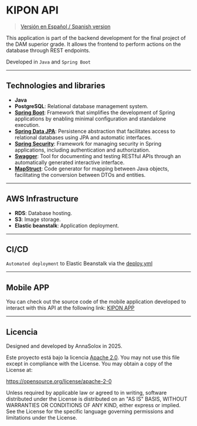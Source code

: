 # KIPON API

> [Versión en Español / Spanish version](README_ES.md)

This application is part of the backend development for the final project of the DAM superior grade.
It allows the frontend to perform actions on the database through REST endpoints.

Developed in `Java` and `Spring Boot`

---
## Technologies and libraries

- **Java**
- **PostgreSQL**: Relational database management system.
- **[Spring Boot](https://spring.io/projects/spring-boot)**: Framework that simplifies the development of Spring applications by enabling minimal configuration and standalone execution.
- **[Spring Data JPA](https://spring.io/projects/spring-data-jpa)**: Persistence abstraction that facilitates access to relational databases using JPA and automatic interfaces.
- **[Spring Security](https://spring.io/projects/spring-security)**: Framework for managing security in Spring applications, including authentication and authorization.
- **[Swagger](https://swagger.io/tools/swagger-ui/)**: Tool for documenting and testing RESTful APIs through an automatically generated interactive interface.
- **[MapStruct](https://mapstruct.org/)**: Code generator for mapping between Java objects, facilitating the conversion between DTOs and entities.

---

## AWS Infrastructure
- **RDS**: Database hosting.
- **S3**: Image storage.
- **Elastic beanstalk**: Application deployment.

---

## CI/CD
`Automated deployment` to Elastic Beanstalk via the [deploy.yml](.github/workflows/deploy.yml)

---

## Mobile APP
You can check out the source code of the mobile application developed to interact with this API at the following link:
[KIPON APP](https://github.com/AnnaSolox/Kipon)

---

## Licencia
Designed and developed by AnnaSolox in 2025.

Este proyecto está bajo la licencia [Apache 2.0](/LICENSE).
You may not use this file except in compliance with the License.
You may obtain a copy of the License at:

https://opensource.org/license/apache-2-0

Unless required by applicable law or agreed to in writing, software distributed under the License is distributed on 
an "AS IS" BASIS, WITHOUT WARRANTIES OR CONDITIONS OF ANY KIND, either express or implied.
See the License for the specific language governing permissions and limitations under the License.
